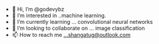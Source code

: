 - 👋 Hi, I’m @godevybz
- 👀 I’m interested in ..machine learning.
- 🌱 I’m currently learning ... convolutional neural networks
- 💞️ I’m looking to collaborate on ... image classification
- 📫 How to reach me ...shangatug@outlook.com

<!---
godevybz/godevybz is a ✨ special ✨ repository because its `README.md` (this file) appears on your GitHub profile.
You can click the Preview link to take a look at your changes.
--->
